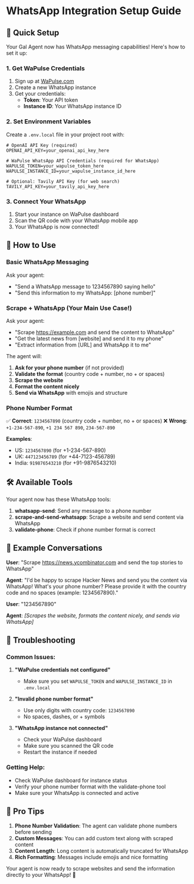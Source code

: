 # WhatsApp Integration Setup Guide

## 🚀 Quick Setup

Your Gal Agent now has WhatsApp messaging capabilities! Here's how to set it up:

### 1. Get WaPulse Credentials

1. Sign up at [WaPulse.com](https://wapulse.com)
2. Create a new WhatsApp instance
3. Get your credentials:
   - **Token**: Your API token
   - **Instance ID**: Your WhatsApp instance ID

### 2. Set Environment Variables

Create a `.env.local` file in your project root with:

```env
# OpenAI API Key (required)
OPENAI_API_KEY=your_openai_api_key_here

# WaPulse WhatsApp API Credentials (required for WhatsApp)
WAPULSE_TOKEN=your_wapulse_token_here
WAPULSE_INSTANCE_ID=your_wapulse_instance_id_here

# Optional: Tavily API Key (for web search)
TAVILY_API_KEY=your_tavily_api_key_here
```

### 3. Connect Your WhatsApp

1. Start your instance on WaPulse dashboard
2. Scan the QR code with your WhatsApp mobile app
3. Your WhatsApp is now connected!

## 📱 How to Use

### Basic WhatsApp Messaging

Ask your agent:
- "Send a WhatsApp message to 1234567890 saying hello"
- "Send this information to my WhatsApp: [phone number]"

### Scrape + WhatsApp (Your Main Use Case!)

Ask your agent:
- "Scrape https://example.com and send the content to WhatsApp"
- "Get the latest news from [website] and send it to my phone"
- "Extract information from [URL] and WhatsApp it to me"

The agent will:
1. **Ask for your phone number** (if not provided)
2. **Validate the format** (country code + number, no + or spaces)
3. **Scrape the website** 
4. **Format the content nicely**
5. **Send via WhatsApp** with emojis and structure

### Phone Number Format

✅ **Correct**: `1234567890` (country code + number, no + or spaces)
❌ **Wrong**: `+1-234-567-890`, `+1 234 567 890`, `234-567-890`

**Examples**:
- US: `1234567890` (for +1-234-567-890)
- UK: `447123456789` (for +44-7123-456789)
- India: `919876543210` (for +91-9876543210)

## 🛠️ Available Tools

Your agent now has these WhatsApp tools:

1. **whatsapp-send**: Send any message to a phone number
2. **scrape-and-send-whatsapp**: Scrape a website and send content via WhatsApp
3. **validate-phone**: Check if phone number format is correct

## 🎯 Example Conversations

**User**: "Scrape https://news.ycombinator.com and send the top stories to WhatsApp"

**Agent**: "I'd be happy to scrape Hacker News and send you the content via WhatsApp! What's your phone number? Please provide it with the country code and no spaces (example: 1234567890)."

**User**: "1234567890"

**Agent**: *[Scrapes the website, formats the content nicely, and sends via WhatsApp]*

## 🔧 Troubleshooting

### Common Issues:

1. **"WaPulse credentials not configured"**
   - Make sure you set `WAPULSE_TOKEN` and `WAPULSE_INSTANCE_ID` in `.env.local`

2. **"Invalid phone number format"**
   - Use only digits with country code: `1234567890`
   - No spaces, dashes, or + symbols

3. **"WhatsApp instance not connected"**
   - Check your WaPulse dashboard
   - Make sure you scanned the QR code
   - Restart the instance if needed

### Getting Help:

- Check WaPulse dashboard for instance status
- Verify your phone number format with the validate-phone tool
- Make sure your WhatsApp is connected and active

## 🌟 Pro Tips

1. **Phone Number Validation**: The agent can validate phone numbers before sending
2. **Custom Messages**: You can add custom text along with scraped content
3. **Content Length**: Long content is automatically truncated for WhatsApp
4. **Rich Formatting**: Messages include emojis and nice formatting

Your agent is now ready to scrape websites and send the information directly to your WhatsApp! 🎉 